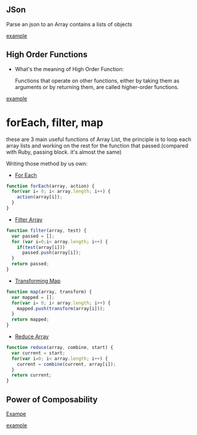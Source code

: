 ## JSon

Parse an json to an Array contains a lists of objects

[example](json.html)

## High Order Functions

* What's the meaning of High Order Function:

  Functions that operate on other functions, either by taking them as arguments or by returning them, are called higher-order functions.

[example](high-order-return.html)

# forEach, filter, map

these are 3 main useful functions of Array List, the principle is to loop each array lists and working on the rest for the function that passed.(compared with Ruby, passing block. it's almost the same)


Writing those method by us own:

* [For Each](foreach.html)

```javascript
function forEach(array, action) {
  for(var i= 0; i< array.length; i++) {
    action(array[i]);
  }
}
```

* [Filter Array](filter_array.html)

```javascript
function filter(array, test) {
  var passed = [];
  for (var i=0;i< array.length; i++) {
    if(test(array[i]))
      passed.push(array[i]);
  }
  return passed;
}
```

* [Transforming Map](transforming_map.html)

```javascript
function map(array, transform) {
  var mapped = [];
  for(var i= 0; i< array.length; i++) {
    mapped.push(transform(array[i]));
  }
  return mapped;
}
```

* [Reduce Array](reduce_array.html)

```javascript
function reduce(array, combine, start) {
  var current = start;
  for(var i=0; i< array.length; i++) {
    current = combine(current, array[i]);
  }
  return current;
}
```

## Power of Composability

[Exampe](composability.html)




[example](composability.html)
